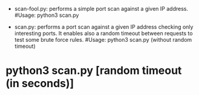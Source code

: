 - scan-fool.py: performs a simple port scan against a given IP address.
#Usage: python3 scan.py <ip address>

- scan.py: performs a port scan against a given IP address checking only interesting ports. It enables also a random timeout between requests to test some brute force rules.
#Usage: python3 scan.py <ip address> (without random timeout)
#       python3 scan.py <ip address> [random timeout (in seconds)]
